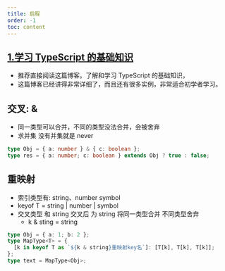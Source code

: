 ```yaml
---
title: 启程
order: -1
toc: content
---
```


## [1.学习 TypeScript 的基础知识](https://ts.xcatliu.com/)

- 推荐直接阅读这篇博客。了解和学习 TypeScript 的基础知识，
- 这篇博客已经讲得非常详细了，而且还有很多实例，非常适合初学者学习。

## 交叉: &

- 同一类型可以合并，不同的类型没法合并，会被舍弃
- 求并集 没有并集就是 never

```ts
type Obj = { a: number } & { c: boolean };
type res = { a: number; c: boolean } extends Obj ? true : false;
```

## 重映射

- 索引类型有: string、number symbol
- keyof T = string | number | symbol
- 交叉类型 和 string 交叉后 为 string 将同一类型合并 不同类型舍弃
  - k & sting = string

```ts
type Obj = { a: 1; b: 2 };
type MapType<T> = {
  [k in keyof T as `${k & string}重映射key名`]: [T[k], T[k], T[k]];
};
type text = MapType<Obj>;
```
